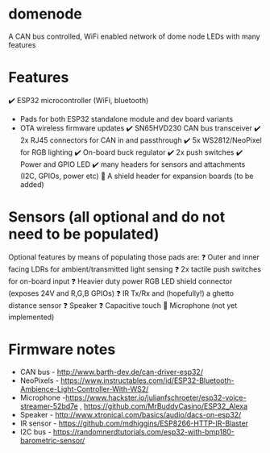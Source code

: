 # domenode
A CAN bus controlled, WiFi enabled network of dome node LEDs with many features

# Features
:heavy_check_mark: ESP32 microcontroller (WiFi, bluetooth)
  * Pads for both ESP32 standalone module and dev board variants
  * OTA wireless firmware updates
:heavy_check_mark: SN65HVD230 CAN bus transceiver
:heavy_check_mark: 2x RJ45 connectors for CAN in and passthrough
:heavy_check_mark: 5x WS2812/NeoPixel for RGB lighting
:heavy_check_mark: On-board buck regulator
:heavy_check_mark: 2x push switches
:heavy_check_mark: Power and GPIO LED
:heavy_check_mark: many headers for sensors and attachments (I2C, GPIOs, power etc)
:red_circle: A shield header for expansion boards (to be added)


# Sensors (all optional and do not need to be populated)
Optional features by means of populating those pads are:
:question: Outer and inner facing LDRs for ambient/transmitted light sensing
:question: 2x tactile push switches for on-board input
:question: Heavier duty power RGB LED shield connector (exposes 24V and R,G,B GPIOs)
:question: IR Tx/Rx and (hopefully!) a ghetto distance sensor
:question: Speaker
:question: Capacitive touch
:red_circle: Microphone (not yet implemented)

# Firmware notes
* CAN bus - http://www.barth-dev.de/can-driver-esp32/
* NeoPixels - https://www.instructables.com/id/ESP32-Bluetooth-Ambience-Light-Controller-With-WS2/
* Microphone -https://www.hackster.io/julianfschroeter/esp32-voice-streamer-52bd7e , https://github.com/MrBuddyCasino/ESP32_Alexa
* Speaker - http://www.xtronical.com/basics/audio/dacs-on-esp32/
* IR sensor - https://github.com/mdhiggins/ESP8266-HTTP-IR-Blaster
* I2C bus - https://randomnerdtutorials.com/esp32-with-bmp180-barometric-sensor/